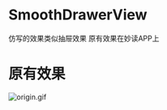 # SmoothDrawerView

仿写的效果类似抽屉效果    原有效果在妙读APP上

# 原有效果

![origin.gif](https://github.com/416679828/SmoothDrawerView/blob/master/origin.gif)
